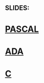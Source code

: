## SLIDES: 

# [PASCAL](https://docs.google.com/presentation/d/1LmRxg8PPzA9r4FN_h_JrNL-i252C0BqbWzJvmFEFxF4/edit?usp=sharing)



# [ADA](https://docs.google.com/presentation/d/1JW7x0NJbBGkGEacxd6PXwLL1vI1Q1lEEY_HeFG7KLwA/edit?usp=sharing)


# [C](https://docs.google.com/presentation/d/1tbLs-6Cv5SvstPH1M8Zhfz33k1xgKT_McCwdiVNNlVc/edit?usp=sharing)